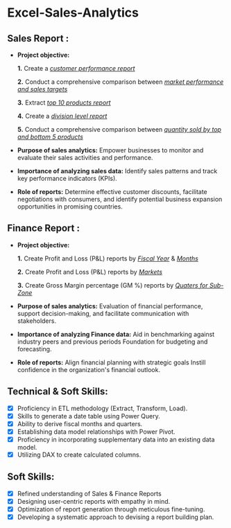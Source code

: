 # Excel-Sales-Analytics

## Sales Report :


- **Project objective:** 

    **1.** Create a _[customer performance report](https://github.com/AnshumanB08/Excel-Sales-Analytics/blob/main/Customer%20Peformance%20Report.pdf)_ 

    **2.** Conduct a comprehensive comparison between _[market performance and sales targets](https://github.com/AnshumanB08/Excel-Sales-Analytics/blob/main/Market%20Peformance%20vs%20Target%20Report.pdf)_

    **3.** Extract _[top 10 products report](https://github.com/AnshumanB08/Excel-Sales-Analytics/blob/main/Top%2010%20Products%20Report.pdf)_

    **4.** Create a _[division level report](https://github.com/AnshumanB08/Excel-Sales-Analytics/blob/main/Division%20Level%20Report.pdf)_

    **5.** Conduct a comprehensive comparison between _[quantity sold by top and bottom 5 products](https://github.com/AnshumanB08/Excel-Sales-Analytics/blob/main/Quantity%20Sold%20by%20Top%20and%20Bottom%205%20Products.pdf)_

- **Purpose of sales analytics:** Empower businesses to monitor and evaluate their sales activities and performance.

- **Importance of analyzing sales data:** Identify sales patterns and track key performance indicators (KPIs).

- **Role of reports:** Determine effective customer discounts, facilitate negotiations with consumers, and identify potential business expansion opportunities in promising countries.


## Finance Report :

- **Project objective:** 

    **1.** Create Profit and Loss (P&L) reports by _[Fiscal Year](https://github.com/KirandeepMarala/Excel-Sales_Analysis/blob/main/P%26L%20Statement%20by%20Fiscal%20Year.pdf)_ & _[Months](https://github.com/KirandeepMarala/Excel-Sales_Analysis/blob/main/P%26L%20Statement%20by%20Months.pdf)_ 

   **2.** Create Profit and Loss (P&L) reports by _[Markets](https://github.com/KirandeepMarala/Excel-Sales_Analysis/blob/main/P%26L%20Statement%20by%20Markets.pdf)_

   **3.** Create Gross Margin percentage (GM %) reports by _[Quaters for Sub-Zone](https://github.com/AnshumanB08/Excel-Sales-Analytics/blob/main/GM%25%20by%20Quaters%20for%20Sub-Zone.pdf)_

- **Purpose of sales analytics:** Evaluation of financial performance, support decision-making, and facilitate communication with stakeholders.

- **Importance of analyzing Finance data:** Aid in benchmarking against industry peers and previous periods Foundation for budgeting and forecasting.

- **Role of reports:** Align financial planning with strategic goals Instill confidence in the organization's financial outlook.


## Technical & Soft Skills:
- [x]	Proficiency in ETL methodology (Extract, Transform, Load).
- [x]	Skills to generate a date table using Power Query.
- [x]	Ability to derive fiscal months and quarters.
- [x]	Establishing data model relationships with Power Pivot.
- [x]	Proficiency in incorporating supplementary data into an existing data model.
- [x]	Utilizing DAX to create calculated columns.

## Soft Skills:
- [x]	Refined understanding of Sales & Finance Reports
- [x]	Designing user-centric reports with empathy in mind.
- [x]	Optimization of report generation through meticulous fine-tuning.
- [x]	Developing a systematic approach to devising a report building plan.
